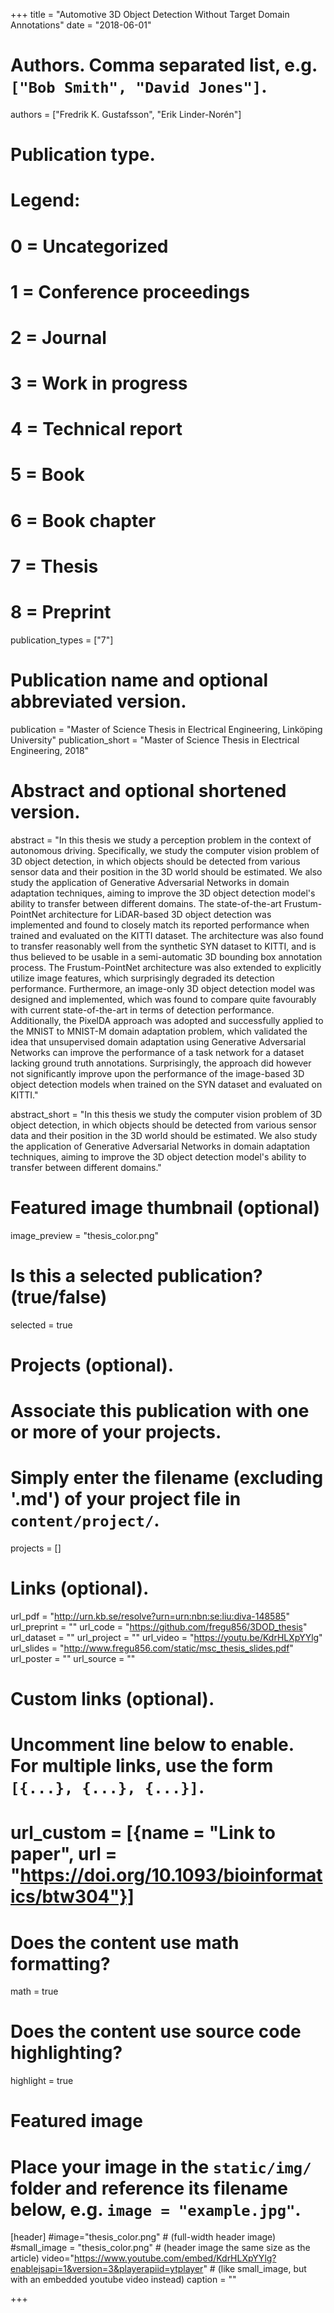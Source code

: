 +++
title = "Automotive 3D Object Detection Without Target Domain Annotations"
date = "2018-06-01"

# Authors. Comma separated list, e.g. `["Bob Smith", "David Jones"]`.
authors = ["Fredrik K. Gustafsson", "Erik Linder-Norén"]

# Publication type.
# Legend:
# 0 = Uncategorized
# 1 = Conference proceedings
# 2 = Journal
# 3 = Work in progress
# 4 = Technical report
# 5 = Book
# 6 = Book chapter
# 7 = Thesis
# 8 = Preprint
publication_types = ["7"]

# Publication name and optional abbreviated version.
publication = "Master of Science Thesis in Electrical Engineering, Linköping University"
publication_short = "Master of Science Thesis in Electrical Engineering, 2018"

# Abstract and optional shortened version.
abstract = "In this thesis we study a perception problem in the context of autonomous driving. Specifically, we study the computer vision problem of 3D object detection, in which objects should be detected from various sensor data and their position in the 3D world should be estimated. We also study the application of Generative Adversarial Networks in domain adaptation techniques, aiming to improve the 3D object detection model's ability to transfer between different domains. The state-of-the-art Frustum-PointNet architecture for LiDAR-based 3D object detection was implemented and found to closely match its reported performance when trained and evaluated on the KITTI dataset. The architecture was also found to transfer reasonably well from the synthetic SYN dataset to KITTI, and is thus believed to be usable in a semi-automatic 3D bounding box annotation process. The Frustum-PointNet architecture was also extended to explicitly utilize image features, which surprisingly degraded its detection performance. Furthermore, an image-only 3D object detection model was designed and implemented, which was found to compare quite favourably with current state-of-the-art in terms of detection performance. Additionally, the PixelDA approach was adopted and successfully applied to the MNIST to MNIST-M domain adaptation problem, which validated the idea that unsupervised domain adaptation using Generative Adversarial Networks can improve the performance of a task network for a dataset lacking ground truth annotations. Surprisingly, the approach did however not significantly improve upon the performance of the image-based 3D object detection models when trained on the SYN dataset and evaluated on KITTI."

abstract_short = "In this thesis we study the computer vision problem of 3D object detection, in which objects should be detected from various sensor data and their position in the 3D world should be estimated. We also study the application of Generative Adversarial Networks in domain adaptation techniques, aiming to improve the 3D object detection model's ability to transfer between different domains."

# Featured image thumbnail (optional)
image_preview = "thesis_color.png"

# Is this a selected publication? (true/false)
selected = true

# Projects (optional).
#   Associate this publication with one or more of your projects.
#   Simply enter the filename (excluding '.md') of your project file in `content/project/`.
projects = []

# Links (optional).
url_pdf = "http://urn.kb.se/resolve?urn=urn:nbn:se:liu:diva-148585"
url_preprint = ""
url_code = "https://github.com/fregu856/3DOD_thesis"
url_dataset = ""
url_project = ""
url_video = "https://youtu.be/KdrHLXpYYlg"
url_slides = "http://www.fregu856.com/static/msc_thesis_slides.pdf"
url_poster = ""
url_source = ""

# Custom links (optional).
#   Uncomment line below to enable. For multiple links, use the form `[{...}, {...}, {...}]`.
# url_custom = [{name = "Link to paper", url = "https://doi.org/10.1093/bioinformatics/btw304"}]

# Does the content use math formatting?
math = true

# Does the content use source code highlighting?
highlight = true

# Featured image
# Place your image in the `static/img/` folder and reference its filename below, e.g. `image = "example.jpg"`.
[header]
#image="thesis_color.png" # (full-width header image)
#small_image = "thesis_color.png" # (header image the same size as the article)
video="https://www.youtube.com/embed/KdrHLXpYYlg?enablejsapi=1&version=3&playerapiid=ytplayer" # (like small_image, but with an embedded youtube video instead)
caption = ""

+++
